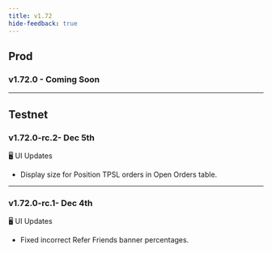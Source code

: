 ```yaml
---
title: v1.72
hide-feedback: true
---
```


## Prod
### v1.72.0 - Coming Soon
***

## Testnet
### v1.72.0-rc.2- Dec 5th

🖥️  UI Updates
* Display size for Position TPSL orders in  Open Orders table.

---

### v1.72.0-rc.1- Dec 4th

🖥️  UI Updates
* Fixed incorrect Refer Friends banner percentages.
